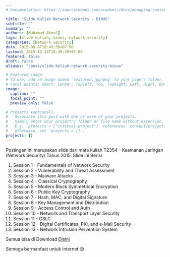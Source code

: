 ```yaml
---
# Documentation: https://sourcethemes.com/academic/docs/managing-content/

title: "Slide Kuliah Network Security - BINUS"
subtitle: ""
summary: ""
authors: [Muhamad Akmal]
tags: [slide kuliah, binus, network security]
categories: [Network Security]
date: 2015-09-8T18:49:39+07:00
lastmod: 2015-12-14T18:49:39+07:00
featured: false
draft: false
aliases: "/post/slide-kuliah-network-security-binus"

# Featured image
# To use, add an image named `featured.jpg/png` to your page's folder.
# Focal points: Smart, Center, TopLeft, Top, TopRight, Left, Right, BottomLeft, Bottom, BottomRight.
image:
  caption: ""
  focal_point: ""
  preview_only: false

# Projects (optional).
#   Associate this post with one or more of your projects.
#   Simply enter your project's folder or file name without extension.
#   E.g. `projects = ["internal-project"]` references `content/project/deep-learning/index.md`.
#   Otherwise, set `projects = []`.
projects: []
---
```

Postingan ini merupakan slide dari mata kuliah T2354 - Keamanan Jaringan (Network Security) Tahun 2015. Slide ini Berisi

1. Session 1 - Fundamentals of Network Security
2. Session 2 - Vulnerability and Threat Assessment
3. Session 3 - Malware Attacks
4. Session 4 - Classical Cryptography
5. Session 5 - Modern Block Symmetrical Encryption
6. Session 6 - Public Key Cryptography
7. Session 7 - Hash, MAC, and Digital Signature
8. Session 8 - Key Management and Distribution
9. Session 9 - Access Control and Auth
10. Session 10 - Network and Transport Layer Security
11. Session 11 - GSLC
12. Session 12 - Digital Certificates, PKI, and e-Mail Security
13. Session 13 - Network Intrusion Pervention System

Semua bisa di Download [Disini](https://drive.google.com/open?id=0B8Aag2QvOdwqWTlXZ2VQYWtXYW8)

Semoga bermanfaat untuk Internet 😊